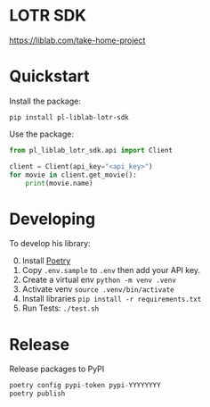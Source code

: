 # LOTR SDK

https://liblab.com/take-home-project

# Quickstart

Install the package:

```
pip install pl-liblab-lotr-sdk
```

Use the package:

```python
from pl_liblab_lotr_sdk.api import Client

client = Client(api_key="<api_key>")
for movie in client.get_movie():
    print(movie.name)
```


# Developing

To develop his library:

0. Install [Poetry](https://python-poetry.org/)
1. Copy `.env.sample` to `.env` then add your API key.
2. Create a virtual env `python -m venv .venv`
3. Activate venv `source .venv/bin/activate`
4. Install libraries `pip install -r requirements.txt`
5. Run Tests: `./test.sh`

# Release

Release packages to PyPI

```python
poetry config pypi-token pypi-YYYYYYYY
poetry publish
```
